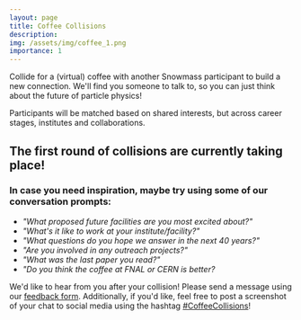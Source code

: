 ```yaml
---
layout: page
title: Coffee Collisions
description: 
img: /assets/img/coffee_1.png
importance: 1
---
```


<p>Collide for a (virtual) coffee with another Snowmass participant to build a new connection. We'll find you someone to talk to, so you can just think about the future of particle physics!</p>

<p>Participants will be matched based on shared interests, but across career stages, institutes and collaborations.</p>

<p><h2>The first round of collisions are currently taking place!</h2></p>

<p><h3>In case you need inspiration, maybe try using some of our conversation prompts:</h3></p>

<p>
	<ul>
		<li><i>"What proposed future facilities are you most excited about?"</i></li>
		<li><i>"What's it like to work at your institute/facility?"</i></li>
		<li><i>"What questions do you hope we answer in the next 40 years?"</i></li>
		<li><i>"Are you involved in any outreach projects?"</i></li>
		<li><i>"What was the last paper you read?"</i></li>
		<li><i>"Do you think the coffee at FNAL or CERN is better?</i></li>
	</ul>
</p>

<p>We'd like to hear from you after your collision! Please send a message using our <a href="https://docs.google.com/forms/d/e/1FAIpQLSfByzlBcbpX_Aq_BD2Wz0hkKw9ix6hu7wxVgFDNsLw-1VwFzw/viewform?usp=sf_link">feedback form</a>. Additionally, if you'd like, feel free to post a screenshot of your chat to social media using the hashtag <a href="https://twitter.com/search?q=%23coffeecollisions">#CoffeeCollisions</a>!</p>
